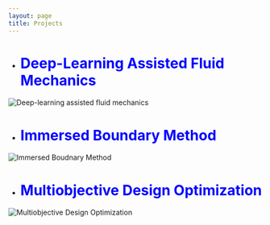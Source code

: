 ```yaml
---
layout: page
title: Projects
---
```


* # <span style="color:blue">Deep-Learning Assisted Fluid Mechanics </span>

![Deep-learning assisted fluid mechanics](https://user-images.githubusercontent.com/34644464/221943040-3d4d157e-c065-4830-bbca-3adecb30f9a2.png)


* # <span style="color:blue">Immersed Boundary Method </span>

![Immersed Boudnary Method](https://user-images.githubusercontent.com/34644464/221931342-03a1ca28-8e8f-4b9f-b0ce-3d7afe8deb33.jpg "A moving body simulation is performed using a fixed Cartesian non-conformal grid. This is unlike the traditional body-fitted methods wherein the computational mesh conforms to the shape of the body via remeshing. The approach utilises a sharp-interface immersed boundary method")

* # <span style="color:blue">Multiobjective Design Optimization</span>

![Multiobjective Design Optimization](https://user-images.githubusercontent.com/34644464/221941371-42842284-3a87-4abc-b823-212dcbafb916.png)
